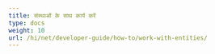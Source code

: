 ```yaml
---
title: संस्थाओं के साथ कार्य करें
type: docs
weight: 10
url: /hi/net/developer-guide/how-to/work-with-entities/
---
```

